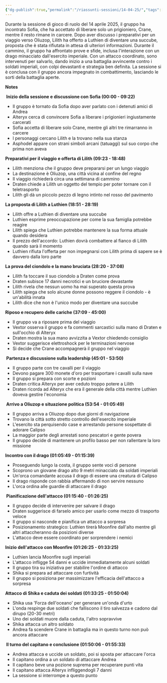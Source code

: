 ```yaml
---
{"dg-publish":true,"permalink":"/riassunti-sessioni/14-04-25/","tags":["sofia"],"noteIcon":""}
---
```


Durante la sessione di gioco di ruolo del 14 aprile 2025, il gruppo ha incontrato Sofia, che ha accettato di liberare solo un prigioniero, Crane, mentre il resto rimane in carcere. Dopo aver discusso i preparativi per un viaggio verso Oliuzop, Lilith ha offerto a Luthien di diventare una succube, proposta che è stata rifiutata in attesa di ulteriori informazioni. Durante il cammino, il gruppo ha affrontato prove e sfide, inclusa l'interazione con un drago minacciato dall'esercito imperiale. Con un attacco coordinato, sono intervenuti per salvarlo, dando inizio a una battaglia avvincente contro i soldati imperiali, con colpi devastanti e strategia ben definita. La sessione si è conclusa con il gruppo ancora impegnato in combattimento, lasciando le sorti della battaglia aperte.

**Notes**

**‍️ Inizio della sessione e discussione con Sofia (00:00 - 09:22)**

- Il gruppo è tornato da Sofia dopo aver parlato con i detenuti amici di Andrea
- Alteryx cerca di convincere Sofia a liberare i prigionieri ingiustamente carcerati
- Sofia accetta di liberare solo Crane, mentre gli altri tre rimarranno in carcere
- I personaggi cercano Lilith e la trovano nella sua stanza
- Asphodel appare con strani simboli arcani (tatuaggi) sul suo corpo che prima non aveva

**Preparativi per il viaggio e offerta di Lilith (09:23 - 18:48)**

- Lilith menziona che il gruppo deve prepararsi per un lungo viaggio
- La destinazione è Oliuzop, una città vicina al confine del regno
- Il viaggio richiederà circa una settimana di cammino
- Draten chiede a Lilith un oggetto del tempio per poter tornare con il teletrasporto
- Lilith gli dà un piccolo pezzo di legno intinto nel rosso del pavimento

**La proposta di Lilith a Luthien (18:51 - 28:19)**

- Lilith offre a Luthien di diventare una succube
- Luthien esprime preoccupazione per come la sua famiglia potrebbe reagire
- Lilith spiega che Luthien potrebbe mantenere la sua forma attuale quando desidera
- Il prezzo dell'accordo: Luthien dovrà combattere al fianco di Lilith quando sarà il momento
- Luthien rifiuta l'offerta per non impegnarsi con Lilith prima di sapere se è davvero dalla loro parte

**La prova del ciondolo e la mano bruciata (28:20 - 37:08)**

- Lilith fa toccare il suo ciondolo a Draten come prova
- Draten subisce 17 danni necrotici e un bruciore devastante
- Lilith rivela che nessun uomo ha mai superato questa prova
- Lilith spiega che solo alcune donne possono reggere il ciondolo - è un'abilità innata
- Lilith dice che non è l'unico modo per diventare una succube

**Riposo e recupero delle cariche (37:09 - 45:00)**

- Il gruppo va a riposare prima del viaggio
- Vextor osserva il gruppo e fa commenti sarcastici sulla mano di Draten e sull'occhio di Alteryx
- Draten mostra la sua mano avvizzita a Vextor chiedendo consiglio
- Vextor suggerisce elettroshock per le terminazioni nervose
- Si decide che Crane accompagnerà il gruppo nel viaggio

**‍️ Partenza e discussione sulla leadership (45:01 - 53:50)**

- Il gruppo parte con tre cavalli per il viaggio
- Devono pagare 300 monete d'oro per trasportare i cavalli sulla nave
- Il gruppo si prepara con scorte e pozioni
- Draten critica Alteryx per aver ceduto troppo potere a Lilith
- Draten ricorda ad Alteryx che era il generale della città mentre Luthien doveva gestire l'economia

**️ Arrivo a Oliuzop e situazione politica (53:54 - 01:05:49)**

- Il gruppo arriva a Oliuzop dopo due giorni di navigazione
- Trovano la città sotto stretto controllo dell'esercito imperiale
- L'esercito sta perquisendo case e arrestando persone sospettate di adorare Calipso
- La maggior parte degli arrestati sono pescatori e gente povera
- Il gruppo decide di mantenere un profilo basso per non rallentare la loro missione

**Incontro con il drago (01:05:49 - 01:15:39)**

- Proseguendo lungo la costa, il gruppo sente voci di persone
- Scoprono un giovane drago alto 9 metri minacciato da soldati imperiali
- Un'orca comandante accusa il drago di essere una creatura di Calipso
- Il drago risponde con rabbia affermando di non servire nessuno
- L'orca ordina alle guardie di attaccare il drago

**️ Pianificazione dell'attacco (01:15:40 - 01:26:25)**

- Il gruppo decide di intervenire per salvare il drago
- Draten suggerisce di farselo amico per usarlo come mezzo di trasporto veloce
- Il gruppo si nasconde e pianifica un attacco a sorpresa
- Posizionamento strategico: Luthien tirerà Moonfire dall'alto mentre gli altri attaccheranno da posizioni diverse
- L'attacco deve essere coordinato per sorprendere i nemici

**Inizio dell'attacco con Moonfire (01:26:25 - 01:33:25)**

- Luthien lancia Moonfire sugli imperiali
- L'attacco infligge 54 danni e uccide immediatamente alcuni soldati
- Il gruppo tira su iniziativa per stabilire l'ordine di attacco
- Shika si prepara ad attaccare con furtività
- Il gruppo si posiziona per massimizzare l'efficacia dell'attacco a sorpresa

**Attacco di Shika e caduta dei soldati (01:33:25 - 01:50:04)**

- Shika usa 'Forza dell'oceano' per generare un'onda d'urto
- L'onda respinge due soldati che falliscono il tiro salvezza e cadono dal dirupo (20-30 metri)
- Uno dei soldati muore dalla caduta, l'altro sopravvive
- Shika attacca un altro soldato
- Andrea fa scendere Crane in battaglia ma in questo turno non può ancora attaccare

**️ Il turno del capitano e conclusione (01:50:06 - 01:55:33)**

- Andrea attacca e uccide un soldato, poi si sposta per attaccare l'orca
- Il capitano ordina a un soldato di attaccare Andrea
- Il capitano beve una pozione suprema per recuperare punti vita
- Il capitano attacca Alteryx infliggendogli 7 danni
- La sessione si interrompe a questo punto